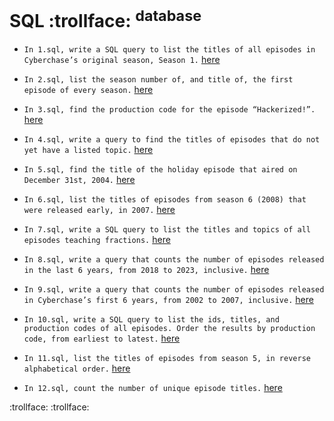 # SQL :trollface: <sup>database</sup>

* ``In 1.sql, write a SQL query to list the titles of all episodes in Cyberchase’s original season, Season 1.`` [here](https://github.com/JNRBK/SQL/blob/master/sql-0/1.sql)

* ``In 2.sql, list the season number of, and title of, the first episode of every season.`` [here](https://github.com/JNRBK/SQL/blob/master/2.sql)

* ``In 3.sql, find the production code for the episode “Hackerized!”.`` [here](https://github.com/JNRBK/SQL/blob/master/3.sql)

* ``In 4.sql, write a query to find the titles of episodes that do not yet have a listed topic.`` [here](https://github.com/JNRBK/SQL/blob/master/4.sql)

* ``In 5.sql, find the title of the holiday episode that aired on December 31st, 2004.`` [here](https://github.com/JNRBK/SQL/blob/master/5.sql)

* ``In 6.sql, list the titles of episodes from season 6 (2008) that were released early, in 2007.`` [here](https://github.com/JNRBK/SQL/blob/master/6.sql)

* ``In 7.sql, write a SQL query to list the titles and topics of all episodes teaching fractions.`` [here](https://github.com/JNRBK/SQL/blob/master/7.sql)

* ``In 8.sql, write a query that counts the number of episodes released in the last 6 years, from 2018 to 2023, inclusive.`` [here](https://github.com/JNRBK/SQL/blob/master/8.sql)
        
*  ``In 9.sql, write a query that counts the number of episodes released in Cyberchase’s first 6 years, from 2002 to 2007, inclusive.`` [here](https://github.com/JNRBK/SQL/blob/master/9.sql)

* ``In 10.sql, write a SQL query to list the ids, titles, and production codes of all episodes. Order the results by production code, from earliest to latest.`` [here](https://github.com/JNRBK/SQL/blob/master/10.sql)

* ``In 11.sql, list the titles of episodes from season 5, in reverse alphabetical order.`` [here](https://github.com/JNRBK/SQL/blob/master/11.sql)

* ``In 12.sql, count the number of unique episode titles.`` [here](https://github.com/JNRBK/SQL/blob/master/12.sql)

 :trollface: :trollface:
